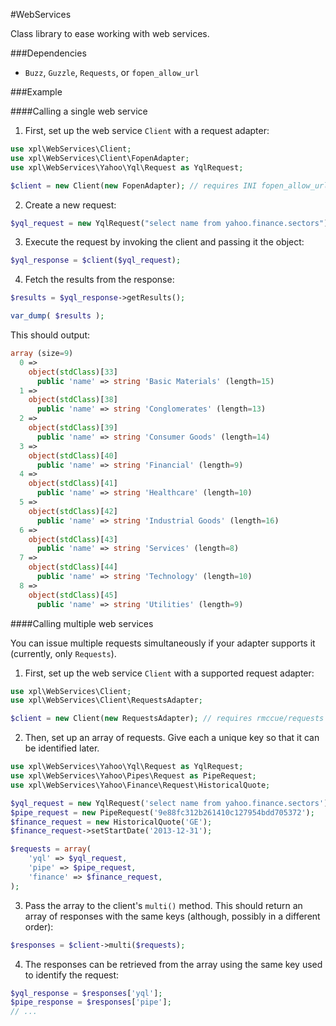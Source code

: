 #WebServices

Class library to ease working with web services.

###Dependencies
 * `Buzz`, `Guzzle`, `Requests`, or `fopen_allow_url`
 
###Example

####Calling a single web service

1. First, set up the web service `Client` with a request adapter:

```php
use xpl\WebServices\Client;
use xpl\WebServices\Client\FopenAdapter;
use xpl\WebServices\Yahoo\Yql\Request as YqlRequest;

$client = new Client(new FopenAdapter); // requires INI fopen_allow_url = 1
```

2. Create a new request:
```php
$yql_request = new YqlRequest("select name from yahoo.finance.sectors");
```

3. Execute the request by invoking the client and passing it the object:
```php
$yql_response = $client($yql_request);
```

4. Fetch the results from the response:
```php
$results = $yql_response->getResults();

var_dump( $results );
```

This should output:
```php
array (size=9)
  0 => 
    object(stdClass)[33]
      public 'name' => string 'Basic Materials' (length=15)
  1 => 
    object(stdClass)[38]
      public 'name' => string 'Conglomerates' (length=13)
  2 => 
    object(stdClass)[39]
      public 'name' => string 'Consumer Goods' (length=14)
  3 => 
    object(stdClass)[40]
      public 'name' => string 'Financial' (length=9)
  4 => 
    object(stdClass)[41]
      public 'name' => string 'Healthcare' (length=10)
  5 => 
    object(stdClass)[42]
      public 'name' => string 'Industrial Goods' (length=16)
  6 => 
    object(stdClass)[43]
      public 'name' => string 'Services' (length=8)
  7 => 
    object(stdClass)[44]
      public 'name' => string 'Technology' (length=10)
  8 => 
    object(stdClass)[45]
      public 'name' => string 'Utilities' (length=9)
```      

####Calling multiple web services

You can issue multiple requests simultaneously if your adapter supports it (currently, only `Requests`).

1. First, set up the web service `Client` with a supported request adapter:

```php
use xpl\WebServices\Client;
use xpl\WebServices\Client\RequestsAdapter;

$client = new Client(new RequestsAdapter); // requires rmccue/requests package
```

2. Then, set up an array of requests. Give each a unique key so that it can be identified later.

```php
use xpl\WebServices\Yahoo\Yql\Request as YqlRequest;
use xpl\WebServices\Yahoo\Pipes\Request as PipeRequest;
use xpl\WebServices\Yahoo\Finance\Request\HistoricalQuote;

$yql_request = new YqlRequest('select name from yahoo.finance.sectors');
$pipe_request = new PipeRequest('9e88fc312b261410c127954bdd705372');
$finance_request = new HistoricalQuote('GE');
$finance_request->setStartDate('2013-12-31');

$requests = array(
	'yql' => $yql_request,
	'pipe' => $pipe_request,
	'finance' => $finance_request,
);
```

3. Pass the array to the client's `multi()` method. This should return an array of responses with the same keys (although, possibly in a different order):

```php
$responses = $client->multi($requests);
```

4. The responses can be retrieved from the array using the same key used to identify the request:

```php
$yql_response = $responses['yql'];
$pipe_response = $responses['pipe'];
// ...
```
